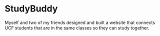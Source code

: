 # StudyBuddy
Myself and two of my friends designed and built a website that connects UCF students that are in the same classes so they can study together.
